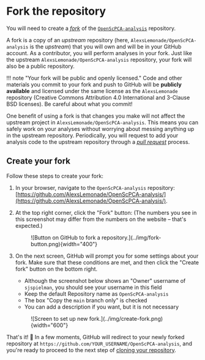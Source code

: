 # Fork the repository

You will need to create a [_fork_](https://docs.github.com/en/pull-requests/collaborating-with-pull-requests/working-with-forks/fork-a-repo#about-forks) of the [`OpenScPCA-analysis`](https://github.com/AlexsLemonade/OpenScPCA-analysis/) repository.

A fork is a copy of an _upstream_ repository (here, `AlexsLemonade/OpenScPCA-analysis` is the _upstream_) that you will own and will be in your GitHub account.
As a contributor, you will perform analyses in your fork.
Just like the upstream `AlexsLemonade/OpenScPCA-analysis` repository, your fork will also be a public repository.

!!! note "Your fork will be public and openly licensed."
	Code and other materials you commit to your fork and push to GitHub will be **publicly available** and licensed under the same license as the `AlexsLemonade` repository (Creative Commons Attribution 4.0 International and 3-Clause BSD licenses). 
	Be careful about what you commit!

One benefit of using a fork is that changes you make will not affect the upstream project in `AlexsLemonade/OpenScPCA-analysis`.
This means you can safely work on your analyses without worrying about messing anything up in the upstream repository.
Periodically, you will request to add your analysis code to the upstream repository through a [_pull request_](STUB_LINK) process.

## Create your fork

Follow these steps to create your fork:

1. In your browser, navigate to the `OpenScPCA-analysis` repository: [https://github.com/AlexsLemonade/OpenScPCA-analysis/](https://github.com/AlexsLemonade/OpenScPCA-analysis/).


1. At the top right corner, click the "Fork" button:
(The numbers you see in this screenshot may differ from the numbers on the website – that's expected.)
    <!-- keep this tabbed in to enable numbered list -->
    <figure markdown="span">
        ![Button on GitHub to fork a repository.](../img/fork-button.png){width="400"}
    </figure>


1. On the next screen, GitHub will prompt you for some settings about your fork.
Make sure that these conditions are met, and then click the "Create fork" button on the bottom right.
    - Although the screenshot below shows an "Owner" username of `sjspielman`, you should see your username in this field
    - Keep the default Repository name as `OpenScPCA-analysis`
    - The box "Copy the `main` branch only" is checked
    - You can add a description if you want, but it is not necessary
    <figure markdown="span">
        ![Screen to set up new fork.](../img/create-fork.png){width="600"}
    </figure>


That's it! 🎉
In a few moments, GitHub will redirect to your newly forked repository at `https://github.com/YOUR_USERNAME/OpenScPCA-analysis`, and you're ready to proceed to the next step of [cloning your repository](./clone-the-repo.md).
